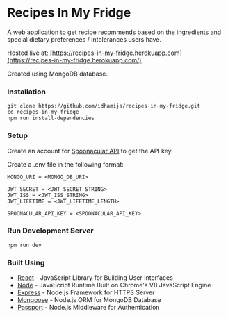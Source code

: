 # Recipes In My Fridge

A web application to get recipe recommends based on the ingredients and special dietary preferences / intolerances users have.

Hosted live at: [https://recipes-in-my-fridge.herokuapp.com](https://recipes-in-my-fridge.herokuapp.com/)

Created using MongoDB database.

### Installation

```
git clone https://github.com/idhamija/recipes-in-my-fridge.git
cd recipes-in-my-fridge
npm run install-dependencies
```

### Setup

Create an account for [Spoonacular API](spoonacular.com) to get the API key.

Create a .env file in the following format:

```
MONGO_URI = <MONGO_DB_URI>

JWT_SECRET = <JWT_SECRET_STRING>
JWT_ISS = <JWT_ISS_STRING>
JWT_LIFETIME = <JWT_LIFETIME_LENGTH>

SPOONACULAR_API_KEY = <SPOONACULAR_API_KEY>

```

### Run Development Server

```
npm run dev
```

### Built Using

- [React](https://reactjs.org/) - JavaScript Library for Building User Interfaces
- [Node](https://nodejs.org/) - JavaScript Runtime Built on Chrome's V8 JavaScript Engine
- [Express](https://expressjs.com/) - Node.js Framework for HTTPS Server
- [Mongoose](http://mongoosejs.com/) - Node.js ORM for MongoDB Database
- [Passport](http://www.passportjs.org/) - Node.js Middleware for Authentication
